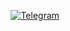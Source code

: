 <p align=center>
  <a href="https://t.me/CarcaSSE">
    <img alt="Telegram" src="https://img.shields.io/badge/Telegram-2CA5E0?style=for-the-badge&logo=telegram&logoColor=white" />
  <a/>
</p>
<!---
NiceCraftz/NiceCraftz is a ✨ special ✨ repository because its `README.md` (this file) appears on your GitHub profile.
You can click the Preview link to take a look at your changes.
--->
